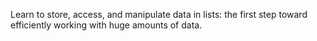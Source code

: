 Learn to store, access, and manipulate data in lists: the first step toward efficiently working with huge amounts of data.
